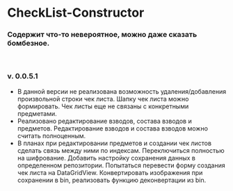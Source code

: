 # CheckList-Constructor
<h3>Содержит что-то невероятное, можно даже сказать бомбезное.</h3><br>
<h3>v. 0.0.5.1</h3>
<ul>
<li>В данной версии не реализована возможность удаления/добавления произвольной строки чек листа. Шапку чек листа можно формировать. Чек листы еще не связаны с конкретными предметами.</li>
<li>Реализовано редактирование взводов, состава взводов и предметов. Редактирование взводов и состава взводов можно считать полноценным.</li>
<li>В планах при редактировании предметов и создании чек листов сделать связь между ними по индексам. Переключиться полностью на шифрование. Добавить настройку сохранения данных в определенном репозитории. Попытаться перевести форму создания чек листа на DataGridView. Конвертировать изображения при сохранении в bin, реализовать функцию деконвертации из bin.</li>
</ul>
